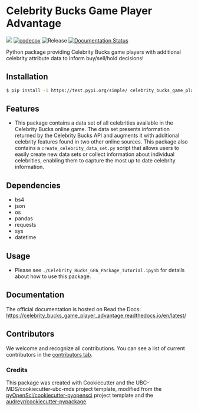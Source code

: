 # Celebrity Bucks Game Player Advantage 

![](https://github.com/paulplatzman/celebrity_bucks_game_player_advantage/workflows/build/badge.svg) [![codecov](https://codecov.io/gh/paulplatzman/celebrity_bucks_game_player_advantage/branch/main/graph/badge.svg)](https://codecov.io/gh/paulplatzman/celebrity_bucks_game_player_advantage) ![Release](https://github.com/paulplatzman/celebrity_bucks_game_player_advantage/workflows/Release/badge.svg) [![Documentation Status](https://readthedocs.org/projects/celebrity_bucks_game_player_advantage/badge/?version=latest)](https://celebrity_bucks_game_player_advantage.readthedocs.io/en/latest/?badge=latest)

Python package providing Celebrity Bucks game players with additional celebrity attribute data to inform buy/sell/hold decisions!

## Installation

```bash
$ pip install -i https://test.pypi.org/simple/ celebrity_bucks_game_player_advantage
```

## Features

- This package contains a data set of all celebrities available in the Celebrity Bucks online game. The data set presents information returned by the Celebrity Bucks API and augments it with additional celebrity features found in two other online sources. This package also contains a `create_celebrity_data_set.py` script that allows users to easily create new data sets or collect information about individual celebrities, enabling them to capture the most up to date celebrity information.  

## Dependencies

- bs4
- json
- os
- pandas
- requests
- sys
- datetime

## Usage

- Please see `./Celebrity_Bucks_GPA_Package_Tutorial.ipynb` for details about how to use this package.

## Documentation

The official documentation is hosted on Read the Docs: https://celebrity_bucks_game_player_advantage.readthedocs.io/en/latest/

## Contributors

We welcome and recognize all contributions. You can see a list of current contributors in the [contributors tab](https://github.com/paulplatzman/celebrity_bucks_game_player_advantage/graphs/contributors).

### Credits

This package was created with Cookiecutter and the UBC-MDS/cookiecutter-ubc-mds project template, modified from the [pyOpenSci/cookiecutter-pyopensci](https://github.com/pyOpenSci/cookiecutter-pyopensci) project template and the [audreyr/cookiecutter-pypackage](https://github.com/audreyr/cookiecutter-pypackage).
